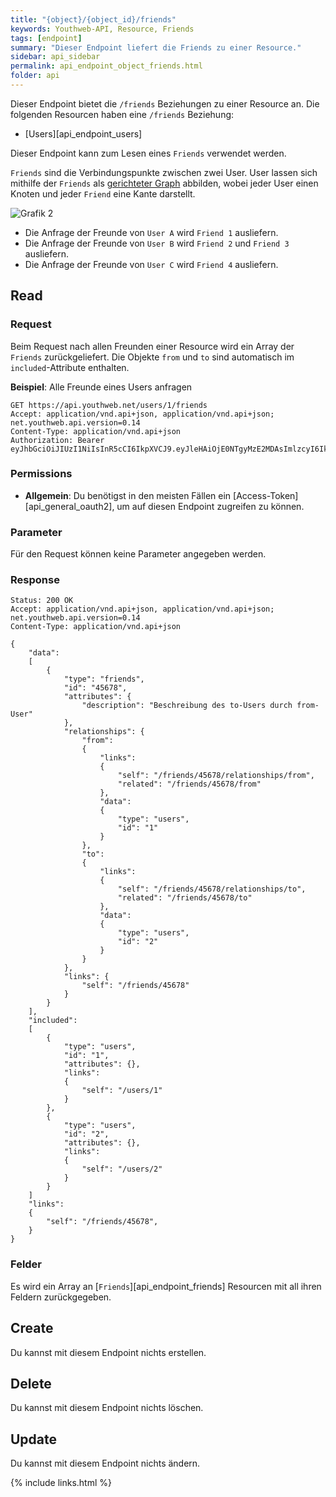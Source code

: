 ```yaml
---
title: "{object}/{object_id}/friends"
keywords: Youthweb-API, Resource, Friends
tags: [endpoint]
summary: "Dieser Endpoint liefert die Friends zu einer Resource."
sidebar: api_sidebar
permalink: api_endpoint_object_friends.html
folder: api
---
```


Dieser Endpoint bietet die `/friends` Beziehungen zu einer Resource an. Die folgenden Resourcen haben eine `/friends` Beziehung:

- [Users][api_endpoint_users]

Dieser Endpoint kann zum Lesen eines `Friends` verwendet werden.

`Friends` sind die Verbindungspunkte zwischen zwei User. User lassen sich mithilfe der `Friends` als [gerichteter Graph](https://de.wikipedia.org/wiki/Graph_(Graphentheorie)) abbilden, wobei jeder User einen Knoten und jeder `Friend` eine Kante darstellt.

![Grafik 2](images/Friend_Graph2.png)

- Die Anfrage der Freunde von `User A` wird `Friend 1` ausliefern.
- Die Anfrage der Freunde von `User B` wird `Friend 2` und `Friend 3` ausliefern.
- Die Anfrage der Freunde von `User C` wird `Friend 4` ausliefern.

## Read

### Request

Beim Request nach allen Freunden einer Resource wird ein Array der `Friends` zurückgeliefert. Die Objekte `from` und `to` sind automatisch im `included`-Attribute enthalten.

**Beispiel**: Alle Freunde eines Users anfragen

```
GET https://api.youthweb.net/users/1/friends
Accept: application/vnd.api+json, application/vnd.api+json; net.youthweb.api.version=0.14
Content-Type: application/vnd.api+json
Authorization: Bearer eyJhbGciOiJIUzI1NiIsInR5cCI6IkpXVCJ9.eyJleHAiOjE0NTgyMzE2MDAsImlzcyI6IkpOdlBnY3ROcEg1Y0s2UmMifQ.BOn0XFDDYa5iBHJb636A0C0m4sU5NO8SA_CPOVHoWNs
```

### Permissions

- **Allgemein**: Du benötigst in den meisten Fällen ein [Access-Token][api_general_oauth2], um auf diesen Endpoint zugreifen zu können.

### Parameter

Für den Request können keine Parameter angegeben werden.

### Response

```
Status: 200 OK
Accept: application/vnd.api+json, application/vnd.api+json; net.youthweb.api.version=0.14
Content-Type: application/vnd.api+json

{
    "data":
    [
        {
            "type": "friends",
            "id": "45678",
            "attributes": {
                "description": "Beschreibung des to-Users durch from-User"
            },
            "relationships": {
                "from":
                {
                    "links":
                    {
                        "self": "/friends/45678/relationships/from",
                        "related": "/friends/45678/from"
                    },
                    "data":
                    {
                        "type": "users",
                        "id": "1"
                    }
                },
                "to":
                {
                    "links":
                    {
                        "self": "/friends/45678/relationships/to",
                        "related": "/friends/45678/to"
                    },
                    "data":
                    {
                        "type": "users",
                        "id": "2"
                    }
                }
            },
            "links": {
                "self": "/friends/45678"
            }
        }
    ],
    "included":
    [
        {
            "type": "users",
            "id": "1",
            "attributes": {},
            "links":
            {
                "self": "/users/1"
            }
        },
        {
            "type": "users",
            "id": "2",
            "attributes": {},
            "links":
            {
                "self": "/users/2"
            }
        }
    ]
    "links":
    {
        "self": "/friends/45678",
    }
}
```

### Felder

Es wird ein Array an [`Friends`][api_endpoint_friends] Resourcen mit all ihren Feldern zurückgegeben.

## Create

Du kannst mit diesem Endpoint nichts erstellen.

## Delete

Du kannst mit diesem Endpoint nichts löschen.

## Update

Du kannst mit diesem Endpoint nichts ändern.

{% include links.html %}
